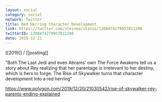 ```yaml
---
layout: social
category: social
network: Twitter
title: Red Herring Character Development
link: https://twitter.com/steinea/status/1208474279957811200
twitterID: 1208474279957811200
date: 2019-12-21
---
```


[[2019]] / [[posting]]

"Both The Last Jedi and even Abrams’ own The Force Awakens tell us a story about Rey realizing that her parentage is irrelevant to her destiny, which is hers to forge. The Rise of Skywalker turns that character development into a red herring"

<https://www.polygon.com/2019/12/20/21030542/rise-of-skywalker-rey-parents-ending-explained>

